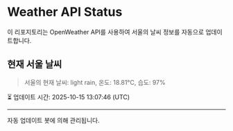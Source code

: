 
# Weather API Status

이 리포지토리는 OpenWeather API를 사용하여 서울의 날씨 정보를 자동으로 업데이트합니다.

## 현재 서울 날씨
> 서울의 현재 날씨: light rain, 온도: 18.81°C, 습도: 97%

⏳ 업데이트 시간: 2025-10-15 13:07:46 (UTC)

---
자동 업데이트 봇에 의해 관리됩니다.
